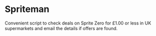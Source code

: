 # Spriteman

Convenient script to check deals on Sprite Zero for £1.00 or less in UK supermarkets and email the details if offers are found.
